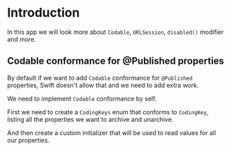 # Introduction

In this app we will look more about `Codable`, `URLSession`, `disabled()` modifier and more.

## Codable conformance for @Published properties

By default if we want to add `Codable` conformance for `@Published` properties, Swift doesn't allow that and we need to add extra work.

We need to implement `Codable` conformance by self.

First we need to create a `CodingKeys` enum that conforms to `CodingKey`, listing all the properties we want to archive and unarchive.

And then create a custom initializer that will be used to read values for all our properties.
